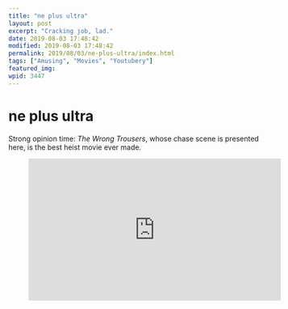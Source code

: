 ```yaml
---
title: "ne plus ultra"
layout: post
excerpt: "Cracking job, lad."
date: 2019-08-03 17:48:42
modified: 2019-08-03 17:48:42
permalink: 2019/08/03/ne-plus-ultra/index.html
tags: ["Amusing", "Movies", "Youtubery"]
featured_img: 
wpid: 3447
---
```


# ne plus ultra

Strong opinion time: *The Wrong Trousers*, whose chase scene is presented here, is the best heist movie ever made.

<figure class="wp-block-embed-youtube wp-block-embed is-type-video is-provider-youtube wp-embed-aspect-16-9 wp-has-aspect-ratio"><div class="wp-block-embed__wrapper"><iframe allow="accelerometer; autoplay; clipboard-write; encrypted-media; gyroscope; picture-in-picture; web-share" allowfullscreen="" frameborder="0" height="281" loading="lazy" src="https://www.youtube.com/embed/jrmZIgVoQw4?feature=oembed" title="Wallace & Gromit: The Wrong Trousers (Train Chase Scene)" width="500"></iframe></div></figure>